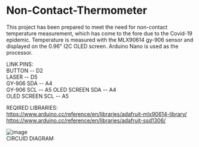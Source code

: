 # Non-Contact-Thermometer
This project has been prepared to meet the need for non-contact temperature measurement, which has come to the fore due to the Covid-19 epidemic. Temperature is measured with the MLX90614 gy-906 sensor and displayed on the 0.96" I2C OLED screen. Arduino Nano is used as the processor.

LINK PINS:          
   BUTTON -- D2            
   LASER -- D5          
   GY-906 SDA -- A4                    
   GY-906 SCL -- A5
   OLED SCREEN SDA -- A4                                        
   OLED SCREEN SCL -- A5

  REQIRED LIBRARIES:          
  https://www.arduino.cc/reference/en/libraries/adafruit-mlx90614-library/                    
  https://www.arduino.cc/reference/en/libraries/adafruit-ssd1306/   
  
![image](https://user-images.githubusercontent.com/75435070/165784209-92678fd5-d63c-4c83-995d-e5db60d53c75.png)       
                                   CIRCUID DIAGRAM
